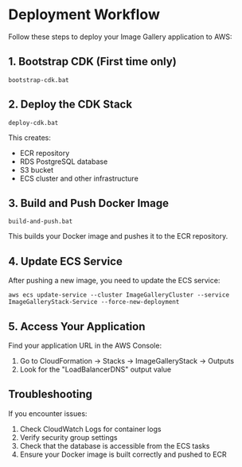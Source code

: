# Deployment Workflow

Follow these steps to deploy your Image Gallery application to AWS:

## 1. Bootstrap CDK (First time only)

```
bootstrap-cdk.bat
```

## 2. Deploy the CDK Stack

```
deploy-cdk.bat
```

This creates:
- ECR repository
- RDS PostgreSQL database
- S3 bucket
- ECS cluster and other infrastructure

## 3. Build and Push Docker Image

```
build-and-push.bat
```

This builds your Docker image and pushes it to the ECR repository.

## 4. Update ECS Service

After pushing a new image, you need to update the ECS service:

```
aws ecs update-service --cluster ImageGalleryCluster --service ImageGalleryStack-Service --force-new-deployment
```

## 5. Access Your Application

Find your application URL in the AWS Console:
1. Go to CloudFormation → Stacks → ImageGalleryStack → Outputs
2. Look for the "LoadBalancerDNS" output value

## Troubleshooting

If you encounter issues:
1. Check CloudWatch Logs for container logs
2. Verify security group settings
3. Check that the database is accessible from the ECS tasks
4. Ensure your Docker image is built correctly and pushed to ECR